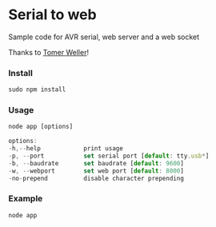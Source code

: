 # Serial to web
Sample code for AVR serial, web server and a web socket

Thanks to [Tomer Weller](https://github.com/tomerweller/serial-to-socketio)!


### Install
```javascript
sudo npm install
```

### Usage
```javascript
node app [options]

options:
-h,--help			 print usage
-p, --port			 set serial port [default: tty.usb*]
-b, --baudrate		 set baudrate [default: 9600]
-w, --webport		 set web port [default: 8000]
-no-prepend			 disable character prepending
```

### Example
```javascript 
node app
```
